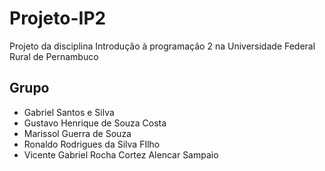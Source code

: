 # Projeto-IP2
Projeto da disciplina Introdução à programação 2 na Universidade Federal Rural de Pernambuco

## Grupo

* Gabriel Santos e Silva
* Gustavo Henrique de Souza Costa
* Marissol Guerra de Souza
* Ronaldo Rodrigues da Silva FIlho
* Vicente Gabriel Rocha Cortez Alencar Sampaio



